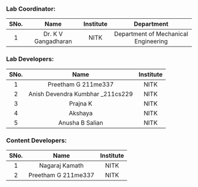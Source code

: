 <!-- Remove all lines above this line before making changes to the file -->

### Lab Coordinator:

| SNo. |        Name         | Institute |              Department              |
| :--: | :-----------------: | :-------: | :----------------------------------: |
|  1   | Dr. K V Gangadharan |   NITK    | Department of Mechanical Engineering |

### Lab Developers:

| SNo. |               Name                | Institute |
| :--: | :-------------------------------: | :-------: |
|  1   |        Preetham G 211me337        |   NITK    |
|  2   | Anish Devendra Kumbhar \_211cs229 |   NITK    |
|  3   |             Prajna K              |   NITK    |
|  4   |              Akshaya              |   NITK    |
|  5   |          Anusha B Salian          |   NITK    |

### Content Developers:

| SNo. |        Name         | Institute |
| :--: | :-----------------: | :-------: |
|  1   |   Nagaraj Kamath    |   NITK    |
|  2   | Preetham G 211me337 |   NITK    |
